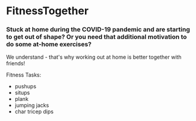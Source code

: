 # FitnessTogether

### Stuck at home during the COVID-19 pandemic and are starting to get out of shape? Or you need that additional motivation to do some at-home exercises?

We understand - that's why working out at home is better together with friends!

Fitness Tasks:
- pushups
- situps 
- plank
- jumping jacks
- char tricep dips